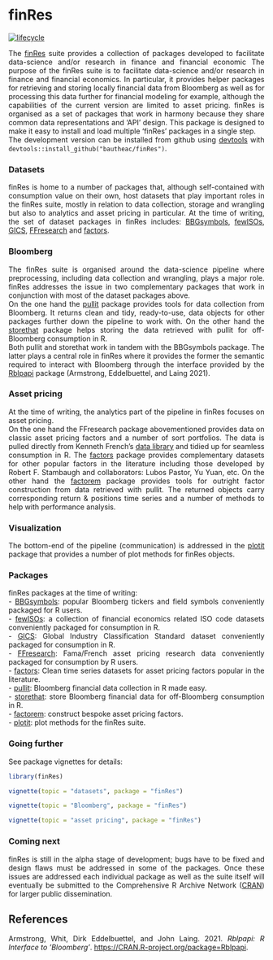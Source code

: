 finRes
================

<style> body {text-align: justify} </style>

<!-- [![Travis-CI Build Status](https://travis-ci.org/bautheac/finRes.svg?branch=master)](https://travis-ci.org/bautheac/finRes) -->

<!-- [![AppVeyor Build Status](https://ci.appveyor.com/api/projects/status/github/bautheac/finRes?branch=master&svg=true)](https://ci.appveyor.com/project/bautheac/finRes) -->

[![lifecycle](https://img.shields.io/badge/lifecycle-experimental-orange.svg)](https://www.tidyverse.org/lifecycle/#experimental)

<!-- There are only so many things that can be done in Excel; serious data munging and further statistical processing not only require flexibility but also computational power. Programming languages make these accessible and within that realm, the R programming language stands out of the crowd for statistical analysis, the workhorse of research in finance and financial economics. Programming in R can be rather daunting though. Fetching data requires the user to make API calls; once retrieved the data have to be stored somewhere which requires the user not only to communicate with databases but also to set them up entirely to meet there needs. With the data available comes the time of financial modelling, the dreadful part for most.   -->

<!-- The [finRes](https://bautheac.github.io/finRes/) suite strives to abstract complexity away in all these areas. Through a series of packages it facilitates financial data acquisition from Bloomberg, data storage and put forwards financial modelling solutions albeit limited to asset pricing at the time of writing. [finRes](https://bautheac.github.io/finRes/) leverages the power of the [tidyverse](www.tidyverse.org) of [Hadley Wickham](http://hadley.nz/) and the [RStudio](https://www.rstudio.com/) team [@Wickham_tidyverse_2017] with the suite organised as a set of packages that work in harmony because they share common data representations and 'API' design. This package is designed to make it easy to install and load multiple 'finRes' packages in a single step.   -->

<!-- Install the development version from github with `devtools::install_github("bautheac/finRes")`.   -->

The [finRes](https://bautheac.github.io/finRes/) suite provides a
collection of packages developed to facilitate data-science and/or
research in finance and financial economic The purpose of the finRes
suite is to facilitate data-science and/or research in finance and
financial economics. In particular, it provides helper packages for
retrieving and storing locally financial data from Bloomberg as well as
for processing this data further for financial modeling for example,
although the capabilities of the current version are limited to asset
pricing. finRes is organised as a set of packages that work in harmony
because they share common data representations and ‘API’ design. This
package is designed to make it easy to install and load multiple
‘finRes’ packages in a single step.  
The development version can be installed from github using
[devtools](https://devtools.r-lib.org/) with
`devtools::install_github("bautheac/finRes")`.

### Datasets

finRes is home to a number of packages that, although self-contained
with consumption value on their own, host datasets that play important
roles in the finRes suite, mostly in relation to data collection,
storage and wrangling but also to analytics and asset pricing in
particular. At the time of writing, the set of dataset packages in
finRes includes: [BBGsymbols](https://bautheac.github.io/BBGsymbols/),
[fewISOs](https://bautheac.github.io/fewISOs/),
[GICS](https://bautheac.github.io/GICS/),
[FFresearch](https://bautheac.github.io/FFresearch/) and
[factors](https://bautheac.github.io/factors/).

### Bloomberg

The finRes suite is organised around the data-science pipeline where
preprocessing, including data collection and wrangling, plays a major
role. finRes addresses the issue in two complementary packages that work
in conjunction with most of the dataset packages above.  
On the one hand the [pullit](https://bautheac.github.io/pullit/) package
provides tools for data collection from Bloomberg. It returns clean and
tidy, ready-to-use, data objects for other packages further down the
pipeline to work with. On the other hand the
[storethat](https://bautheac.github.io/storethat/) package helps storing
the data retrieved with pullit for off-Bloomberg consumption in R.  
Both pullit and storethat work in tandem with the BBGsymbols package.
The latter plays a central role in finRes where it provides the former
the semantic required to interact with Bloomberg through the interface
provided by the [Rblpapi](https://github.com/Rblp/Rblpapi) package
(Armstrong, Eddelbuettel, and Laing 2021).

### Asset pricing

At the time of writing, the analytics part of the pipeline in finRes
focuses on asset pricing.  
On the one hand the FFresearch package abovementioned provides data on
classic asset pricing factors and a number of sort portfolios. The data
is pulled directly from Kenneth French’s [data
library](http://mba.tuck.dartmouth.edu/pages/faculty/ken.french/data_library.html)
and tidied up for seamless consumption in R. The
[factors](https://bautheac.github.io/factors/) package provides
complementary datasets for other popular factors in the literature
including those developed by Robert F. Stambaugh and collaborators:
Lubos Pastor, Yu Yuan, etc. On the other hand the
[factorem](https://bautheac.github.io/factorem/) package provides tools
for outright factor construction from data retrieved with pullit. The
returned objects carry corresponding return & positions time series and
a number of methods to help with performance analysis.

### Visualization

The bottom-end of the pipeline (communication) is addressed in the
[plotit](https://bautheac.github.io/plotit/) package that provides a
number of plot methods for finRes objects.

### Packages

finRes packages at the time of writing:  
\- [BBGsymbols](https://bautheac.github.io/BBGsymbols/): popular
Bloomberg tickers and field symbols conveniently packaged for R users.  
\- [fewISOs](https://bautheac.github.io/fewISOs/): a collection of
financial economics related ISO code datasets conveniently packaged for
consumption in R.  
\- [GICS](https://bautheac.github.io/GICS/): Global Industry
Classification Standard dataset conveniently packaged for consumption in
R.  
\- [FFresearch](https://bautheac.github.io/FFresearch/): Fama/French
asset pricing research data conveniently packaged for consumption by R
users.  
\- [factors](https://bautheac.github.io/factors/): Clean time series
datasets for asset pricing factors popular in the literature.  
\- [pullit](https://bautheac.github.io/pullit/): Bloomberg financial
data collection in R made easy.  
\- [storethat](https://bautheac.github.io/storethat/): store Bloomberg
financial data for off-Bloomberg consumption in R.  
\- [factorem](https://bautheac.github.io/factorem/): construct bespoke
asset pricing factors.  
\- [plotit](https://bautheac.github.io/plotit/): plot methods for the
finRes suite.

### Going further

See package vignettes for details:

``` r
library(finRes)

vignette(topic = "datasets", package = "finRes")

vignette(topic = "Bloomberg", package = "finRes")

vignette(topic = "asset pricing", package = "finRes")
```

### Coming next

finRes is still in the alpha stage of development; bugs have to be fixed
and design flaws must be addressed in some of the packages. Once these
issues are addressed each individual package as well as the suite itself
will eventually be submitted to the Comprehensive R Archive Network
([CRAN](https://cran.r-project.org/)) for larger public dissemination.

## References

<div id="refs" class="references">

<div id="ref-Armstrong_Rblpapi">

Armstrong, Whit, Dirk Eddelbuettel, and John Laing. 2021. *Rblpapi: R
Interface to ’Bloomberg’*. <https://CRAN.R-project.org/package=Rblpapi>.

</div>

</div>
